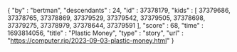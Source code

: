 {
  "by" : "bertman",
  "descendants" : 24,
  "id" : 37378179,
  "kids" : [ 37379686, 37378765, 37378869, 37379529, 37379542, 37379505, 37378698, 37379275, 37378979, 37378644, 37379591 ],
  "score" : 68,
  "time" : 1693814056,
  "title" : "Plastic Money",
  "type" : "story",
  "url" : "https://computer.rip/2023-09-03-plastic-money.html"
}

